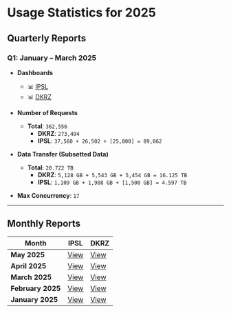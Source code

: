# Usage Statistics for 2025

## Quarterly Reports

### Q1: January – March 2025

- **Dashboards**
  - 📊 [IPSL](/downloads/dashboard/2025/dashboard-2025-q1-ipsl.html)
  - 📊 [DKRZ](/downloads/dashboard/2025/dashboard-2025-q1-dkrz.html)

- **Number of Requests**
  - **Total**: `362,556`
    - **DKRZ**: `273,494`
    - **IPSL**: `37,560 + 26,502 + [25,000] = 89,062`

- **Data Transfer (Subsetted Data)**
  - **Total**: `20.722 TB`
    - **DKRZ**: `5,128 GB + 5,543 GB + 5,454 GB = 16.125 TB`
    - **IPSL**: `1,109 GB + 1,988 GB + [1,500 GB] = 4.597 TB`

- **Max Concurrency**: `17`

---

## Monthly Reports

| Month           | IPSL  | DKRZ  |
|------------------|----------------|----------------|
| **May 2025**      | [View](/downloads/dashboard/2025/dashboard-2025-05-ipsl.html) | [View](/downloads/dashboard/2025/dashboard-2025-05-dkrz.html) |
| **April 2025**    | [View](/downloads/dashboard/2025/dashboard-2025-04-ipsl.html) | [View](/downloads/dashboard/2025/dashboard-2025-04-dkrz.html) |
| **March 2025**    | [View](/downloads/dashboard/2025/dashboard-2025-03-ipsl.html) | [View](/downloads/dashboard/2025/dashboard-2025-03-dkrz.html) |
| **February 2025** | [View](/downloads/dashboard/2025/dashboard-2025-02-ipsl.html) | [View](/downloads/dashboard/2025/dashboard-2025-02-dkrz.html) |
| **January 2025**  | [View](/downloads/dashboard/2025/dashboard-2025-01-ipsl.html) | [View](/downloads/dashboard/2025/dashboard-2025-01-dkrz.html) |
